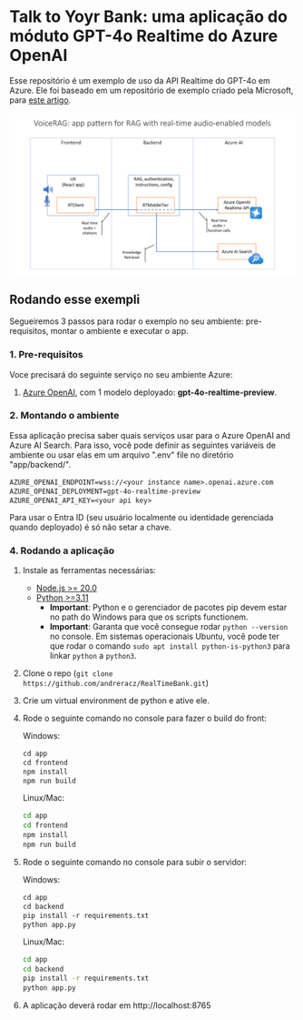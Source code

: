 # Talk to Yoyr Bank: uma aplicação do móduto GPT-4o Realtime do Azure OpenAI

Esse repositório é um exemplo de uso da API Realtime do GPT-4o em Azure. Ele foi baseado em um repositório de exemplo criado pela Microsoft, para [este artigo](https://aka.ms/voicerag).

![RTMTPattern](docs/RTMTPattern.png)

## Rodando esse exempli
Segueiremos 3 passos para rodar o exemplo no seu ambiente: pre-requisitos, montar o ambiente e executar o app.

### 1. Pre-requisitos
Voce precisará do seguinte serviço no seu ambiente Azure: 
1. [Azure OpenAI](https://ms.portal.azure.com/#create/Microsoft.CognitiveServicesOpenAI), com 1 modelo deployado: **gpt-4o-realtime-preview**. 

### 2. Montando o ambiente
Essa aplicação precisa saber quais serviços usar para o Azure OpenAI and Azure AI Search. Para isso, você pode definir as seguintes variáveis de ambiente ou usar elas em um arquivo ".env" file no diretório "app/backend/".
   ```
   AZURE_OPENAI_ENDPOINT=wss://<your instance name>.openai.azure.com
   AZURE_OPENAI_DEPLOYMENT=gpt-4o-realtime-preview
   AZURE_OPENAI_API_KEY=<your api key>
   ```
   Para usar o Entra ID (seu usuário localmente ou identidade gerenciada quando deployado) é só não setar a chave. 

### 4. Rodando a aplicação

1. Instale as ferramentas necessárias:
   - [Node.js >= 20.0](https://nodejs.org/en)
   - [Python >=3.11](https://www.python.org/downloads/)
      - **Important**: Python e o gerenciador de pacotes pip devem estar no path do Windows para que os scripts functionem.
      - **Important**: Garanta que você consegue rodar `python --version` no console. Em sistemas operacionais Ubuntu, você pode ter que rodar o comando `sudo apt install python-is-python3` para linkar `python` a `python3`.

2. Clone o repo (`git clone https://github.com/andreracz/RealTimeBank.git`)
3. Crie um virtual environment de python e ative ele.
4. Rode o seguinte comando no console para fazer o build do front:

   Windows:

   ```pwsh
   cd app
   cd frontend
   npm install
   npm run build
   ```

   Linux/Mac:

   ```bash
   cd app
   cd frontend
   npm install
   npm run build
   ```
5. Rode o seguinte comando no console para subir o servidor:

   Windows:

   ```pwsh
   cd app
   cd backend
   pip install -r requirements.txt
   python app.py
   ```

   Linux/Mac:

   ```bash
   cd app
   cd backend
   pip install -r requirements.txt
   python app.py
   ```

6. A aplicação deverá rodar em http://localhost:8765

